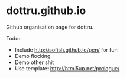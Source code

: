 dottru.github.io
================

Github organisation page for dottru.

Todo:

 - Include http://sofish.github.io/pen/ for fun
 - Demo flocking
 - Demo other shit
 - Use template: http://html5up.net/prologue/
